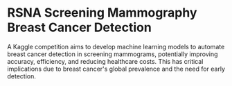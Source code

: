 # RSNA Screening Mammography Breast Cancer Detection
A Kaggle competition aims to develop machine learning models to automate breast cancer detection in screening mammograms, potentially improving accuracy, efficiency, and reducing healthcare costs. This has critical implications due to breast cancer's global prevalence and the need for early detection.
